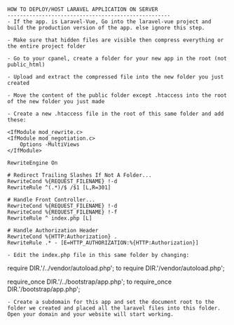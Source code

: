     HOW TO DEPLOY/HOST LARAVEL APPLICATION ON SERVER
    ----------------------------------------------------
    - If the app. is Laravel-Vue, Go into the laravel-vue project and build the production version of the app. else ignore this step.

    - Make sure that hidden files are visible then compress everything or the entire project folder

    - Go to your cpanel, create a folder for your new app in the root (not public_html)

    - Upload and extract the compressed file into the new folder you just created

    - Move the content of the public folder except .htaccess into the root of the new folder you just made

    - Create a new .htaccess file in the root of this same folder and add these:

    <IfModule mod_rewrite.c>
    <IfModule mod_negotiation.c>
        Options -MultiViews
    </IfModule>

    RewriteEngine On

    # Redirect Trailing Slashes If Not A Folder...
    RewriteCond %{REQUEST_FILENAME} !-d
    RewriteRule ^(.*)/$ /$1 [L,R=301]

    # Handle Front Controller...
    RewriteCond %{REQUEST_FILENAME} !-d
    RewriteCond %{REQUEST_FILENAME} !-f
    RewriteRule ^ index.php [L]

    # Handle Authorization Header
    RewriteCond %{HTTP:Authorization} .
    RewriteRule .* - [E=HTTP_AUTHORIZATION:%{HTTP:Authorization}]

    - Edit the index.php file in this same folder by changing:

require DIR.'/../vendor/autoload.php'; to require DIR.'/vendor/autoload.php';

require_once DIR.'/../bootstrap/app.php'; to require_once DIR.'/bootstrap/app.php';

    - Create a subdomain for this app and set the document root to the folder we created and placed all the laravel files into this folder. Open your domain and your website will start working.
